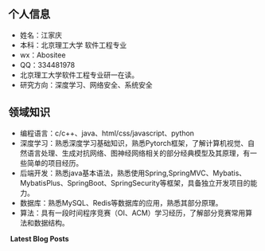 <!--
**Abosite/Abosite** is a ✨ _special_ ✨ repository because its `README.md` (this file) appears on your GitHub profile.

Here are some ideas to get you started:

- 🔭 I’m currently working on ...
- 🌱 I’m currently learning ...
- 👯 I’m looking to collaborate on ...
- 🤔 I’m looking for help with ...
- 💬 Ask me about ...
- 📫 How to reach me: ...
- 😄 Pronouns: ...
- ⚡ Fun fact: ...
-->

## 个人信息

- 姓名：江家庆
- 本科：北京理工大学 软件工程专业
- wx：Abositee
- QQ：334481978
- 北京理工大学软件工程专业研一在读。
- 研究方向：深度学习、网络安全、系统安全

## 领域知识

- 编程语言：c/c++、java、html/css/javascript、python
- 深度学习：熟悉深度学习基础知识，熟悉Pytorch框架，了解计算机视觉、自然语言处理、生成对抗网络、图神经网络相关的部分经典模型及其原理，有一些简单的项目经历。
- 后端开发：熟悉java基本语法，熟悉使用Spring,SpringMVC、Mybatis、MybatisPlus、SpringBoot、SpringSecurity等框架，具备独立开发项目的能力。
- 数据库：熟悉MySQL、Redis等数据库的应用，熟悉其部分原理。
- 算法：具有一段时间程序竞赛（OI、ACM）学习经历，了解部分竞赛常用算法和数据结构。

&nbsp;**Latest Blog Posts**
<!-- BLOG-POST-LIST:START -->
<!-- BLOG-POST-LIST:END -->

